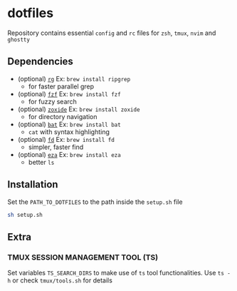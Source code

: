 # dotfiles

Repository contains essential `config` and `rc` files for `zsh`, `tmux`, `nvim` and `ghostty`

## Dependencies

- (optional) [`rg`](https://github.com/BurntSushi/ripgrep)  Ex: `brew install ripgrep`
  - for faster parallel grep
- (optional) [`fzf`](https://github.com/junegunn/fzf)  Ex: `brew install fzf`
  - for fuzzy search
- (optional) [`zoxide`](https://github.com/ajeetdsouza/zoxide)  Ex: `brew install zoxide`
  - for directory navigation
- (optional) [`bat`](https://github.com/sharkdp/bat) Ex: `brew install bat`
  - `cat` with syntax highlighting
- (optional) [`fd`](https://github.com/sharkdp/fd) Ex: `brew install fd`
  - simpler, faster find
- (optional) [`eza`](https://github.com/eza-community/eza) Ex: `brew install eza`
  - better `ls` 

## Installation
Set the `PATH_TO_DOTFILES` to the path inside the `setup.sh` file

```sh
sh setup.sh
```

## Extra
### TMUX SESSION MANAGEMENT TOOL (TS)
Set variables `TS_SEARCH_DIRS` to make use of `ts` tool functionalities. Use `ts -h` or check `tmux/tools.sh` for details
